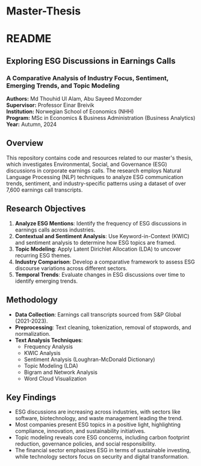 # Master-Thesis
# README

## Exploring ESG Discussions in Earnings Calls
### A Comparative Analysis of Industry Focus, Sentiment, Emerging Trends, and Topic Modeling

**Authors:** Md Thouhid Ul Alam, Abu Sayeed Mozomder  
**Supervisor:** Professor Einar Breivik  
**Institution:** Norwegian School of Economics (NHH)  
**Program:** MSc in Economics & Business Administration (Business Analytics)  
**Year:** Autumn, 2024  

## Overview
This repository contains code and resources related to our master's thesis, which investigates Environmental, Social, and Governance (ESG) discussions in corporate earnings calls. The research employs Natural Language Processing (NLP) techniques to analyze ESG communication trends, sentiment, and industry-specific patterns using a dataset of over 7,600 earnings call transcripts.

## Research Objectives
1. **Analyze ESG Mentions**: Identify the frequency of ESG discussions in earnings calls across industries.
2. **Contextual and Sentiment Analysis**: Use Keyword-in-Context (KWIC) and sentiment analysis to determine how ESG topics are framed.
3. **Topic Modeling**: Apply Latent Dirichlet Allocation (LDA) to uncover recurring ESG themes.
4. **Industry Comparison**: Develop a comparative framework to assess ESG discourse variations across different sectors.
5. **Temporal Trends**: Evaluate changes in ESG discussions over time to identify emerging trends.

## Methodology
- **Data Collection**: Earnings call transcripts sourced from S&P Global (2021-2023).
- **Preprocessing**: Text cleaning, tokenization, removal of stopwords, and normalization.
- **Text Analysis Techniques**:
  - Frequency Analysis
  - KWIC Analysis
  - Sentiment Analysis (Loughran-McDonald Dictionary)
  - Topic Modeling (LDA)
  - Bigram and Network Analysis
  - Word Cloud Visualization

## Key Findings
- ESG discussions are increasing across industries, with sectors like software, biotechnology, and waste management leading the trend.
- Most companies present ESG topics in a positive light, highlighting compliance, innovation, and sustainability initiatives.
- Topic modeling reveals core ESG concerns, including carbon footprint reduction, governance policies, and social responsibility.
- The financial sector emphasizes ESG in terms of sustainable investing, while technology sectors focus on security and digital transformation.

#
